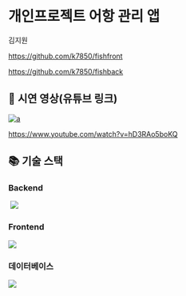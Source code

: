 
# 개인프로젝트 어항 관리 앱

김지원

https://github.com/k7850/fishfront

https://github.com/k7850/fishback


## 📌 시연 영상(유튜브 링크) 

[![a](http://img.youtube.com/vi/hD3RAo5boKQ/0.jpg)](https://www.youtube.com/watch?v=hD3RAo5boKQ?t=0s)

https://www.youtube.com/watch?v=hD3RAo5boKQ


## 📚 기술 스택

### Backend

 <img src="https://img.shields.io/badge/Springboot-6DB33F?style=for-the-badge&logo=SpringBoot&logoColor=white">
 
### Frontend

<img src="https://img.shields.io/badge/flutter-02569B?style=for-the-badge&logo=Flutter&logoColor=white">

### 데이터베이스
<img src="https://img.shields.io/badge/MySQL-4479A1?style=for-the-badge&logo=MySQL&logoColor=white">

